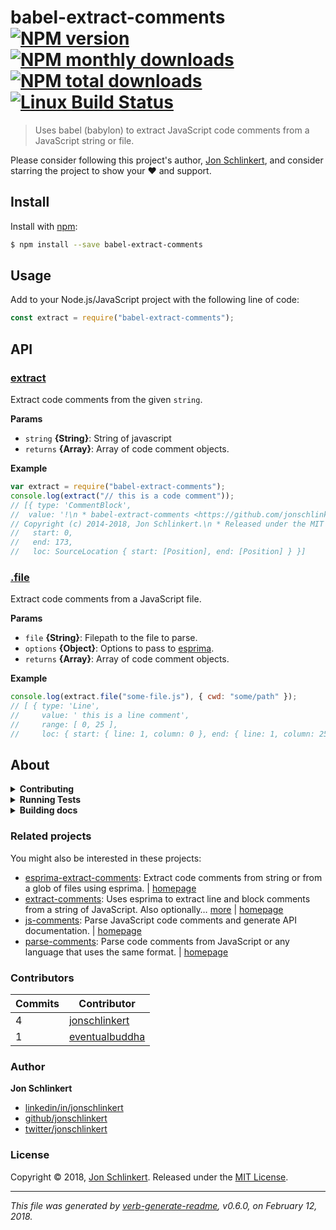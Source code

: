 # babel-extract-comments [![NPM version](https://img.shields.io/npm/v/babel-extract-comments.svg?style=flat)](https://www.npmjs.com/package/babel-extract-comments) [![NPM monthly downloads](https://img.shields.io/npm/dm/babel-extract-comments.svg?style=flat)](https://npmjs.org/package/babel-extract-comments) [![NPM total downloads](https://img.shields.io/npm/dt/babel-extract-comments.svg?style=flat)](https://npmjs.org/package/babel-extract-comments) [![Linux Build Status](https://img.shields.io/travis/jonschlinkert/babel-extract-comments.svg?style=flat&label=Travis)](https://travis-ci.org/jonschlinkert/babel-extract-comments)

> Uses babel (babylon) to extract JavaScript code comments from a JavaScript string or file.

Please consider following this project's author, [Jon Schlinkert](https://github.com/jonschlinkert), and consider starring the project to show your :heart: and support.

## Install

Install with [npm](https://www.npmjs.com/):

```sh
$ npm install --save babel-extract-comments
```

## Usage

Add to your Node.js/JavaScript project with the following line of code:

```js
const extract = require("babel-extract-comments");
```

## API

### [extract](index.js#L32)

Extract code comments from the given `string`.

**Params**

- `string` **{String}**: String of javascript
- `returns` **{Array}**: Array of code comment objects.

**Example**

```js
var extract = require("babel-extract-comments");
console.log(extract("// this is a code comment"));
// [{ type: 'CommentBlock',
//  value: '!\n * babel-extract-comments <https://github.com/jonschlinkert/babel-extract-comments>\n *\n *
// Copyright (c) 2014-2018, Jon Schlinkert.\n * Released under the MIT License.\n ',
//   start: 0,
//   end: 173,
//   loc: SourceLocation { start: [Position], end: [Position] } }]
```

### [.file](index.js#L53)

Extract code comments from a JavaScript file.

**Params**

- `file` **{String}**: Filepath to the file to parse.
- `options` **{Object}**: Options to pass to [esprima](http://esprima.org).
- `returns` **{Array}**: Array of code comment objects.

**Example**

```js
console.log(extract.file("some-file.js"), { cwd: "some/path" });
// [ { type: 'Line',
//     value: ' this is a line comment',
//     range: [ 0, 25 ],
//     loc: { start: { line: 1, column: 0 }, end: { line: 1, column: 25 } } } ]
```

## About

<details>
<summary><strong>Contributing</strong></summary>

Pull requests and stars are always welcome. For bugs and feature requests, [please create an issue](../../issues/new).

</details>

<details>
<summary><strong>Running Tests</strong></summary>

Running and reviewing unit tests is a great way to get familiarized with a library and its API. You can install dependencies and run tests with the following command:

```sh
$ npm install && npm test
```

</details>

<details>
<summary><strong>Building docs</strong></summary>

_(This project's readme.md is generated by [verb](https://github.com/verbose/verb-generate-readme), please don't edit the readme directly. Any changes to the readme must be made in the [.verb.md](.verb.md) readme template.)_

To generate the readme, run the following command:

```sh
$ npm install -g verbose/verb#dev verb-generate-readme && verb
```

</details>

### Related projects

You might also be interested in these projects:

- [esprima-extract-comments](https://www.npmjs.com/package/esprima-extract-comments): Extract code comments from string or from a glob of files using esprima. | [homepage](https://github.com/jonschlinkert/esprima-extract-comments "Extract code comments from string or from a glob of files using esprima.")
- [extract-comments](https://www.npmjs.com/package/extract-comments): Uses esprima to extract line and block comments from a string of JavaScript. Also optionally… [more](https://github.com/jonschlinkert/extract-comments) | [homepage](https://github.com/jonschlinkert/extract-comments "Uses esprima to extract line and block comments from a string of JavaScript. Also optionally parses code context (the next line of code after a comment).")
- [js-comments](https://www.npmjs.com/package/js-comments): Parse JavaScript code comments and generate API documentation. | [homepage](https://github.com/jonschlinkert/js-comments "Parse JavaScript code comments and generate API documentation.")
- [parse-comments](https://www.npmjs.com/package/parse-comments): Parse code comments from JavaScript or any language that uses the same format. | [homepage](https://github.com/jonschlinkert/parse-comments "Parse code comments from JavaScript or any language that uses the same format.")

### Contributors

| **Commits** | **Contributor**                                     |
| ----------- | --------------------------------------------------- |
| 4           | [jonschlinkert](https://github.com/jonschlinkert)   |
| 1           | [eventualbuddha](https://github.com/eventualbuddha) |

### Author

**Jon Schlinkert**

- [linkedin/in/jonschlinkert](https://linkedin.com/in/jonschlinkert)
- [github/jonschlinkert](https://github.com/jonschlinkert)
- [twitter/jonschlinkert](https://twitter.com/jonschlinkert)

### License

Copyright © 2018, [Jon Schlinkert](https://github.com/jonschlinkert).
Released under the [MIT License](LICENSE).

---

_This file was generated by [verb-generate-readme](https://github.com/verbose/verb-generate-readme), v0.6.0, on February 12, 2018._

